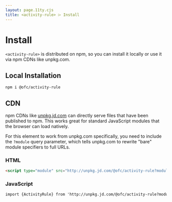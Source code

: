 ```yaml
---
layout: page.11ty.cjs
title: <activity-rule> ⌲ Install
---
```


# Install

`<activity-rule>` is distributed on npm, so you can install it locally or use it via npm CDNs like unpkg.com.

## Local Installation

```bash
npm i @ofc/activity-rule
```

## CDN

npm CDNs like [unpkg.jd.com]() can directly serve files that have been published to npm. This works great for standard JavaScript modules that the browser can load natively.

For this element to work from unpkg.com specifically, you need to include the `?module` query parameter, which tells unpkg.com to rewrite "bare" module specifiers to full URLs.

### HTML

```html
<script type="module" src="http://unpkg.jd.com/@ofc/activity-rule?module"></script>
```

### JavaScript

```html
import {ActivityRule} from 'http://unpkg.jd.com/@ofc/activity-rule?module';
```
